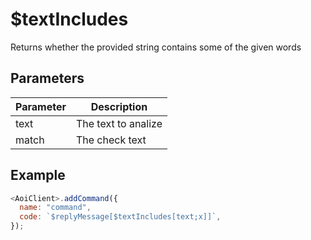 # $textIncludes

Returns whether the provided string contains some of the given words

## Parameters

| Parameter | Description         |
| --------- | ------------------- |
| text      | The text to analize |
| match     | The check text      |

## Example

```javascript
<AoiClient>.addCommand({
  name: "command",
  code: `$replyMessage[$textIncludes[text;x]]`,
});
```
